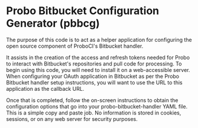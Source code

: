 # Probo Bitbucket Configuration Generator (pbbcg)

The purpose of this code is to act as a helper application for configuring the open source component of ProboCI's Bitbucket handler. 

It assists in the creation of the access and refresh tokens needed for Probo to interact with Bitbucket's repositories and pull code for processing. To begin using this code, you will need to install it on a web-accessible server. When configuring your OAuth application in Bitbucket as per the Probo Bitbucket handler setup instructions, you will want to use the URL to this application as the callback URL.

Once that is completed, follow the on-screen instructions to obtain the configuration options that go into your probo-bitbucket-handler YAML file. This is a simple copy and paste job. No information is stored in cookies, sessions, or on any web server for security purposes.